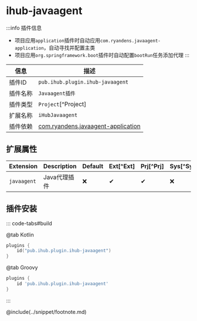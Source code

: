 # ihub-javaagent

:::info 插件信息

- 项目应用`application`插件时自动应用`com.ryandens.javaagent-application`，自动寻找并配置主类
- 项目应用`org.springframework.boot`插件时自动配置`bootRun`任务添加代理
  :::

| 信息   | 描述                                                                                        |
| ---- | ----------------------------------------------------------------------------------------- |
| 插件ID | `pub.ihub.plugin.ihub-javaagent`                                                          |
| 插件名称 | `Javaagent插件`                                                                             |
| 插件类型 | `Project`[^Project]                   |
| 扩展名称 | `iHubJavaagent`                                                                           |
| 插件依赖 | [com.ryandens.javaagent-application](https://github.com/ryandens/javaagent-gradle-plugin) |

## 扩展属性

| Extension   | Description | Default | Ext[^Ext] | Prj[^Prj] | Sys[^Sys] | Env[^Env] |
| ----------- | ----------- | ------- | ------------------------------------------------------------- | ------------------------------------------------------------- | ------------------------------------------------------------- | ------------------------------------------------------------- |
| `javaagent` | Java代理插件    | ❌       | ✔                                                             | ✔                                                             | ❌                                                             | ❌                                                             |

## 插件安装

::: code-tabs#build

@tab Kotlin

```kotlin
plugins {
    id("pub.ihub.plugin.ihub-javaagent")
}
```

@tab Groovy

```groovy
plugins {
    id 'pub.ihub.plugin.ihub-javaagent'
}
```

:::

@include(../snippet/footnote.md)
